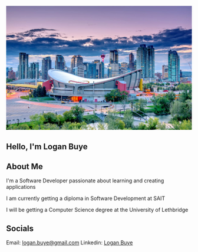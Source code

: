 ![Calgary Alberta](./Calgary-Alberta.jpg)

## Hello, I'm Logan Buye

## About Me
I'm a Software Developer passionate about learning and creating applications

I am currently getting a diploma in Software Development at SAIT

I will be getting a Computer Science degree at the University of Lethbridge

## Socials
Email: [logan.buye@gmail.com](mailto:logan.buye@gmail.com)
Linkedin: [Logan Buye](https://www.linkedin.com/in/loganbuye/)
